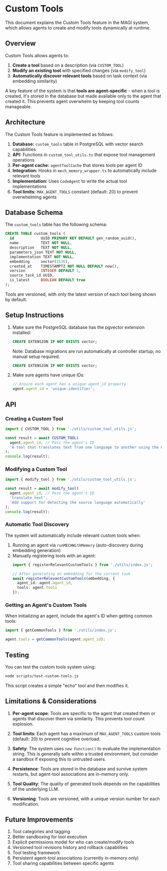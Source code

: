 # Custom Tools

This document explains the Custom Tools feature in the MAGI system, which allows agents to create and modify tools dynamically at runtime.

## Overview

Custom Tools allows agents to:

1. **Create a tool** based on a description (via `CUSTOM_TOOL`)
2. **Modify an existing tool** with specified changes (via `modify_tool`)
3. **Automatically discover relevant tools** based on task context (via embedding similarity)

A key feature of the system is that **tools are agent-specific** - when a tool is created, it's stored in the database but made available only to the agent that created it. This prevents agent overwhelm by keeping tool counts manageable.

## Architecture

The Custom Tools feature is implemented as follows:

1. **Database:** `custom_tools` table in PostgreSQL with vector search capabilities
2. **API:** Functions in `custom_tool_utils.ts` that expose tool management operations
3. **Per-agent cache:** `agentToolCache` that stores tools per agent ID
4. **Integration:** Hooks in `mech_memory_wrapper.ts` to automatically include relevant tools
5. **Implementation:** Uses `CodeAgent` to write the actual tool implementations
6. **Tool limits:** `MAX_AGENT_TOOLS` constant (default: 20) to prevent overwhelming agents

## Database Schema

The `custom_tools` table has the following schema:

```sql
CREATE TABLE custom_tools (
  id            UUID PRIMARY KEY DEFAULT gen_random_uuid(),
  name          TEXT NOT NULL,
  description   TEXT NOT NULL,
  parameters_json TEXT NOT NULL,
  implementation TEXT NOT NULL,
  embedding     vector(1536),
  created_at    TIMESTAMPTZ NOT NULL DEFAULT now(),
  version       INTEGER DEFAULT 1,
  source_task_id UUID,
  is_latest     BOOLEAN DEFAULT true
);
```

Tools are versioned, with only the latest version of each tool being shown by default.

## Setup Instructions

1. Make sure the PostgreSQL database has the pgvector extension installed:
   ```sql
   CREATE EXTENSION IF NOT EXISTS vector;
   ```

   Note: Database migrations are run automatically at controller startup; no manual setup required.
   ```sql
   CREATE EXTENSION IF NOT EXISTS vector;
   ```

2. Make sure agents have unique IDs:
   ```typescript
   // Ensure each agent has a unique agent_id property
   agent.agent_id = 'unique-identifier';
   ```

## API

### Creating a Custom Tool

```typescript
import { CUSTOM_TOOL } from './utils/custom_tool_utils.js';

const result = await CUSTOM_TOOL(
  agent.agent_id, // Pass the agent's ID
  'A tool that translates text from one language to another using the Google Translate API'
);
console.log(result);
```

### Modifying a Custom Tool

```typescript
import { modify_tool } from './utils/custom_tool_utils.js';

const result = await modify_tool(
  agent.agent_id, // Pass the agent's ID
  'translate_text', 
  'Add support for detecting the source language automatically'
);
console.log(result);
```

### Automatic Tool Discovery

The system will automatically include relevant custom tools when:

1. Running an agent via `runMECHWithMemory` (auto-discovery during embedding generation)
2. Manually registering tools with an agent:
   ```typescript
   import { registerRelevantCustomTools } from './utils/index.js';
   
   // After generating an embedding for the current task
   await registerRelevantCustomTools(embedding, {
     agent_id: agent.agent_id,
     tools: agent.tools
   });
   ```

### Getting an Agent's Custom Tools

When initializing an agent, include the agent's ID when getting common tools:

```typescript
import { getCommonTools } from './utils/index.js';

agent.tools = getCommonTools(agent.agent_id);
```

## Testing

You can test the custom tools system using:

```bash
node scripts/test-custom-tools.js
```

This script creates a simple "echo" tool and then modifies it.

## Limitations & Considerations

1. **Per-agent scope**: Tools are specific to the agent that created them or agents that discover them via similarity. This prevents tool count explosion.

2. **Tool limits**: Each agent has a maximum of `MAX_AGENT_TOOLS` custom tools (default: 20) to prevent cognitive overload.

3. **Safety**: The system uses `new Function()` to evaluate the implementation string. This is generally safe within a trusted environment, but consider a sandbox if exposing this to untrusted users.

4. **Persistence**: Tools are stored in the database and survive system restarts, but agent-tool associations are in-memory only.

5. **Tool Quality**: The quality of generated tools depends on the capabilities of the underlying LLM.

6. **Versioning**: Tools are versioned, with a unique version number for each modification.

## Future Improvements

1. Tool categories and tagging
2. Better sandboxing for tool execution
3. Explicit permissions model for who can create/modify tools
4. Versioned tool revisions history and rollback capabilities
5. Tool testing framework
6. Persistent agent-tool associations (currently in-memory only)
7. Tool sharing capabilities between specific agents
